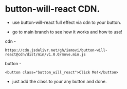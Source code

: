 # button-will-react CDN.

- use button-will-react full effect via cdn to your button.

- go to main branch to see how it works and how to use!

cdn -
```
https://cdn.jsdelivr.net/gh/iamovi/button-will-react@cdn/dist/min/v1.0.0/move.min.js
```

button -
```
<button class="button_will_react">Click Me!</button>
```
- just add the class to your any button and done.